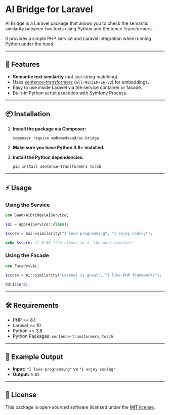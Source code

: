 # AI Bridge for Laravel

AI Bridge is a Laravel package that allows you to check the semantic similarity between two texts using Python and Sentence Transformers.

It provides a simple PHP service and Laravel integration while running Python under the hood.

---

## 🚀 Features

- **Semantic text similarity** (not just string matching).
- Uses [sentence-transformers](https://www.sbert.net/) (`all-MiniLM-L6-v2`) for embeddings.
- Easy to use inside Laravel via the service container or facade.
- Built-in Python script execution with Symfony Process.

---

## 📦 Installation

1. **Install the package via Composer:**

   ```bash
   composer require mohamedsaad/ai-bridge
   ```

2. **Make sure you have Python 3.8+ installed.**

3. **Install the Python dependencies:**

   ```bash
   pip install sentence-transformers torch
   ```

---

## ⚡ Usage

### Using the Service

```php
use Saad\AiBridge\AiService;

$ai = app(AiService::class);

$score = $ai->similarity("I love programming", "I enjoy coding");

echo $score; // 0.85 (the closer to 1, the more similar)
```

### Using the Facade

```php
use Facades\Ai;

$score = Ai::similarity("Laravel is great", "I like PHP frameworks");

dd($score);
```

---

## 🛠 Requirements

- PHP >= 8.1
- Laravel >= 10
- Python >= 3.8
- Python Packages: `sentence-transformers`, `torch`

---

## 📌 Example Output

- **Input:** `"I love programming"` vs `"I enjoy coding"`
- **Output:** `0.82`

---

## 📝 License

This package is open-sourced software licensed under the [MIT license](LICENSE).
